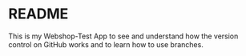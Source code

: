 # README

This is my Webshop-Test App to see and understand how the version control on GitHub works and to learn how to use branches.
